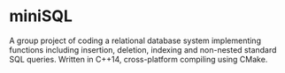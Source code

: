 # miniSQL
A group project of coding a relational database system implementing functions including insertion, deletion, indexing and non-nested standard SQL queries. Written in C++14, cross-platform compiling using CMake.
